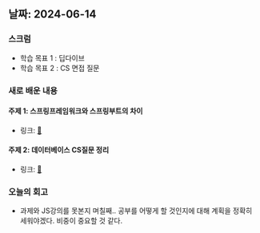 ## 날짜: 2024-06-14

### 스크럼
- 학습 목표 1 : 딥다이브
- 학습 목표 2 : CS 면접 질문

### 새로 배운 내용
#### 주제 1: 스프링프레임워크와 스프링부트의 차이
- 링크: [🌼](https://trues2.tistory.com/6)

#### 주제 2: 데이터베이스 CS질문 정리
- 링크: [🌼](https://trues2.tistory.com/7)

### 오늘의 회고
- 과제와 JS강의를 못본지 며칠째.. 공부를 어떻게 할 것인지에 대해 계획을 정확히 세워야겠다. 비중이 중요할 것 같다.


